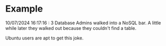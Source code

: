 # Example

<!-- replace-with-date starts -->
10/07/2024 16:17:16 : 3 Database Admins walked into a NoSQL bar. A little while later they walked out because they couldn't find a table.
<!-- replace-with-date ends -->

<!-- replace-with-joke starts -->
Ubuntu users are apt to get this joke.
<!-- replace-with-joke ends -->